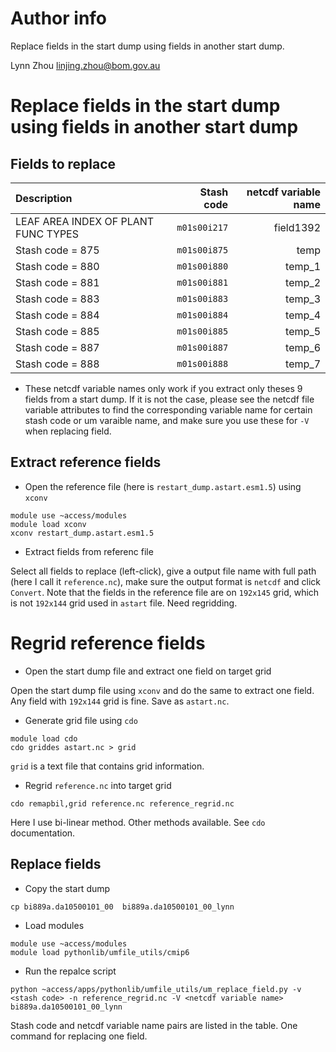 # Author info
Replace fields in the start dump using fields in another start dump.

Lynn Zhou linjing.zhou@bom.gov.au

# Replace fields in the start dump using fields in another start dump
## Fields to replace
| Description | Stash code| netcdf variable name|
|:--|--:| --:|
|LEAF AREA INDEX OF PLANT FUNC TYPES | `m01s00i217`| field1392|
|Stash code  = 875 | `m01s00i875`| temp |
|Stash code  = 880 | `m01s00i880`| temp_1|
|Stash code  = 881 | `m01s00i881`| temp_2|
|Stash code  = 883 | `m01s00i883`| temp_3|
|Stash code  = 884 | `m01s00i884`| temp_4|
|Stash code  = 885 | `m01s00i885`| temp_5|
|Stash code  = 887 | `m01s00i887`| temp_6|
|Stash code  = 888 | `m01s00i888`| temp_7|
* These netcdf variable names only work if you extract only theses 9 fields from a start dump. If it is not the case, please see the netcdf file variable attributes to find the corresponding variable name for certain stash code or um varaible name, and make sure you use these for `-V` when replacing field.

## Extract reference fields
* Open the reference file (here is `restart_dump.astart.esm1.5`) using `xconv`
```
module use ~access/modules
module load xconv
xconv restart_dump.astart.esm1.5
```

* Extract fields from referenc file

Select all fields to replace (left-click), give a output file name with full path (here I call it `reference.nc`), make sure the output format is `netcdf` and click `Convert`. Note that the fields in the reference file are on `192x145` grid, which is not `192x144` grid used in `astart` file. Need regridding.

# Regrid reference fields
* Open the start dump file and extract one field on target grid

Open the start dump file using `xconv` and do the same to extract one field. Any field with `192x144` grid is fine. Save as `astart.nc`. 

* Generate grid file using `cdo`
```
module load cdo
cdo griddes astart.nc > grid
```
`grid` is a text file that contains grid information.

* Regrid `reference.nc` into target grid
```
cdo remapbil,grid reference.nc reference_regrid.nc
```
Here I use bi-linear method. Other methods available. See `cdo` documentation.

## Replace fields
* Copy the start dump
```
cp bi889a.da10500101_00  bi889a.da10500101_00_lynn
```
* Load modules
```
module use ~access/modules
module load pythonlib/umfile_utils/cmip6
```
* Run the repalce script
```
python ~access/apps/pythonlib/umfile_utils/um_replace_field.py -v <stash code> -n reference_regrid.nc -V <netcdf variable name> bi889a.da10500101_00_lynn
```
Stash code and netcdf variable name pairs are listed in the table. One command for replacing one field.
